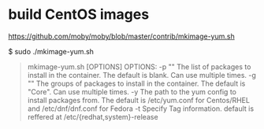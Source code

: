 # build CentOS images
https://github.com/moby/moby/blob/master/contrib/mkimage-yum.sh

$ sudo ./mkimage-yum.sh
> mkimage-yum.sh [OPTIONS] <name>
> OPTIONS:
>   -p "<packages>"  The list of packages to install in the container.
>                    The default is blank. Can use multiple times.
>   -g "<groups>"    The groups of packages to install in the container.
>                    The default is "Core". Can use multiple times.
>   -y <yumconf>     The path to the yum config to install packages from. The
>                    default is /etc/yum.conf for Centos/RHEL and /etc/dnf/dnf.conf for Fedora
>   -t <tag>         Specify Tag information.
>                    default is reffered at /etc/{redhat,system}-release
